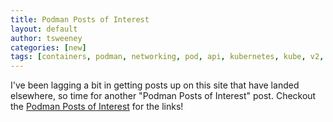 ```yaml
---
title: Podman Posts of Interest
layout: default
author: tsweeney
categories: [new]
tags: [containers, podman, networking, pod, api, kubernetes, kube, v2, hpc, windows, mac]
---
```


I've been lagging a bit in getting posts up on this site that have landed elsewhere, so time for
another "Podman Posts of Interest" post.
Checkout the [Podman Posts of Interest](https://podman.io/blogs/2021/06/13/podman-posts-of-interests.html) for the links!
